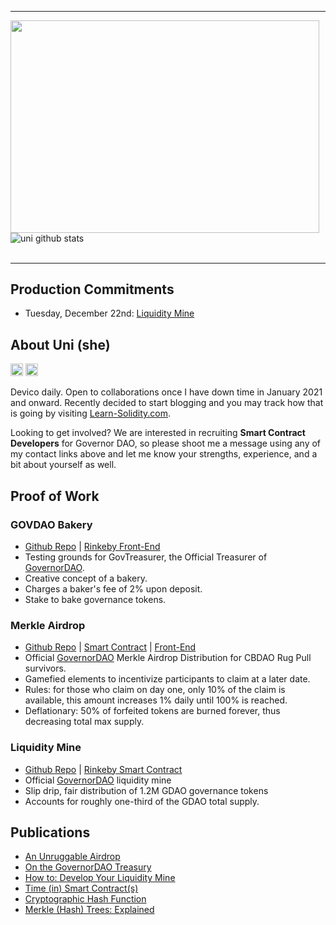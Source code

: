 ____
<img src = "https://media.giphy.com/media/zyvX4znjfNqdG/source.gif" width="494" height="339.625"> <br>
![uni github stats](https://github-readme-stats.vercel.app/api?username=cryptounico&hide=["issues"]&show_icons=true)<br><br>
____

## Production Commitments
- Tuesday, December 22nd: [Liquidity Mine](https://github.com/CryptoUnico/govtreasurer)

## About Uni (she)
[<img height="20px" src="https://cdn.svgporn.com/logos/twitter.svg">](https://twitter.com/CryptoUnico)
[<img height="20px" src="https://telegram.org/img/t_logo.svg">](https://t.me/crypto_unico)<br>


Devico daily. Open to collaborations once I have down time in January 2021 and onward. Recently decided to start blogging and you may track how that is going by visiting [Learn-Solidity.com](Learn-Solidity.com).

Looking to get involved? We are interested in recruiting **Smart Contract Developers** for Governor DAO, so please shoot me a message using any of my contact links above and let me know your strengths, experience, and a bit about yourself as well.

## Proof of Work
### GOVDAO Bakery
- [Github Repo](https://github.com/CryptoUnico/bakery) | [Rinkeby Front-End](https://easybake.finance/)
- Testing grounds for GovTreasurer, the Official Treasurer of [GovernorDAO](http://GovernorDAO.org).
- Creative concept of a bakery.
- Charges a baker's fee of 2% upon deposit.
- Stake to bake governance tokens.

### Merkle Airdrop
- [Github Repo](https://github.com/CryptoUnico/merkle-distributor) | [Smart Contract](https://etherscan.io/address/0x7ea0f8bb2f01c197985c285e193dd5b8a69836c0#code) | [Front-End](https://airdrop.GovernorDAO.org)
- Official [GovernorDAO](https://twitter.com/Governor_DAO) Merkle Airdrop Distribution for CBDAO Rug Pull survivors.
- Gamefied elements to incentivize participants to claim at a later date.
- Rules: for those who claim on day one, only 10% of the claim is available, this amount increases 1% daily until 100% is reached.
- Deflationary: 50% of forfeited tokens are burned forever, thus decreasing total max supply.

### Liquidity Mine
- [Github Repo](https://github.com/CryptoUnico/govtreasurer) | [Rinkeby Smart Contract](https://rinkeby.etherscan.io/address/0xdf2a82d8a34f139f649000e43f60c921f769a947#code)
- Official [GovernorDAO](https://GovernorDAO.org) liquidity mine
- Slip drip, fair distribution of 1.2M GDAO governance tokens
- Accounts for roughly one-third of the GDAO total supply.

## Publications
- [An Unruggable Airdrop](https://soliditywiz.medium.com/an-unruggable-airdrop-63c2ee9f242d)
- [On the GovernorDAO Treasury](https://soliditywiz.medium.com/on-the-governor-dao-treasury-fund-13d3525d5682) 
- [How to: Develop Your Liquidity Mine](https://soliditywiz.medium.com/how-to-develop-your-liquidity-mine-9d47656fe678)
- [Time (in) Smart Contract(s)](https://soliditywiz.medium.com/time-in-smart-contract-s-eec4a2fd108e)
- [Cryptographic Hash Function](https://soliditywiz.medium.com/cryptographic-hash-function-beaa2408260)
- [Merkle (Hash) Trees: Explained](https://soliditywiz.medium.com/merkle-hash-trees-explained-ea384f2af7e8)
